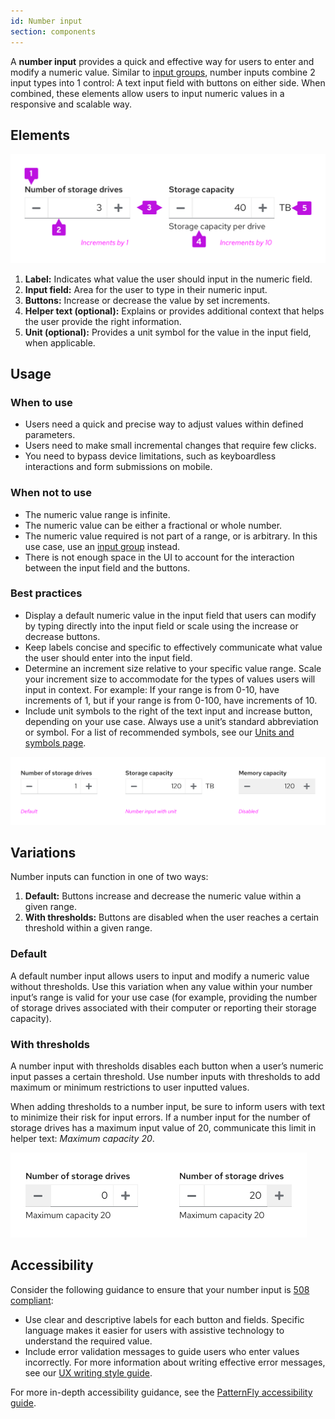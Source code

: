 ```yaml
---
id: Number input
section: components
---
```


A **number input** provides a quick and effective way for users to enter and modify a numeric value. Similar to <a href="https://www.patternfly.org/v4/components/input-group/">input groups</a>, number inputs combine 2 input types into 1 control: A text input field with buttons on either side. When combined, these elements allow users to input numeric values in a responsive and scalable way.

## Elements
<img src="./img/number_input_anatomy.png" alt="Number input elements" width="537px"/>

1. **Label:** Indicates what value the user should input in the numeric field.
2. **Input field:** Area for the user to type in their numeric input.
3. **Buttons:** Increase or decrease the value by set increments.
4. **Helper text (optional):** Explains or provides additional context that helps the user provide the right information.
5. **Unit (optional):** Provides a unit symbol for the value in the input field, when applicable. 

## Usage
### When to use
* Users need a quick and precise way to adjust values within defined parameters.
* Users need to make small incremental changes that require few clicks.
* You need to bypass device limitations, such as keyboardless interactions and form submissions on mobile.

### When not to use
* The numeric value range is infinite.
* The numeric value can be either a fractional or whole number.
* The numeric value required is not part of a range, or is arbitrary. In this use case, use an <a href="https://www.patternfly.org/v4/components/input-group/">input group</a> instead.
* There is not enough space in the UI to account for the interaction between the input field and the buttons.

### Best practices
* Display a default numeric value in the input field that users can modify by typing directly into the input field or scale using the increase or decrease buttons.
* Keep labels concise and specific to effectively communicate what value the user should enter into the input field.
* Determine an increment size relative to your specific value range. Scale your increment size to accommodate for the types of values users will input in context.
For example: If your range is from 0-10, have increments of 1, but if your range is from 0-100, have increments of 10.
* Include unit symbols to the right of the text input and increase button, depending on your use case. Always use a unit’s standard abbreviation or symbol. For a list of recommended symbols, see our <a href="https://www.patternfly.org/v4/ux-writing/units-and-symbols#writing-units-of-measure">Units and symbols page</a>.
<img src="./img/number_input_states.png" alt="Number input states" width="740px"/>

## Variations
Number inputs can function in one of two ways:

1. **Default:** Buttons increase and decrease the numeric value within a given range.
2. **With thresholds:** Buttons are disabled when the user reaches a certain threshold within a given range.

### Default
A default number input allows users to input and modify a numeric value without thresholds. Use this variation when any value within your number input’s range is valid for your use case (for example, providing the number of storage drives associated with their computer or reporting their storage capacity).

### With thresholds
A number input with thresholds disables each button when a user’s numeric input passes a certain threshold. Use number inputs with thresholds to add maximum or minimum restrictions to user inputted values. 

When adding thresholds to a number input, be sure to inform users with text to minimize their risk for input errors. If a number input for the number of storage drives has a maximum input value of 20, communicate this limit in helper text: <i>Maximum capacity 20</i>.

<img src="./img/with_threshold.png" alt="Number input with threshold" width="474px"/>

## Accessibility
Consider the following guidance to ensure that your number input is <a href="https://www.section508.gov/">508 compliant</a>:

* Use clear and descriptive labels for each button and fields. Specific language makes it easier for users with assistive technology to understand the required value.
* Include error validation messages to guide users who enter values incorrectly. For more information about writing effective error messages, see our <a href="https://www.patternfly.org/v4/ux-writing/error-messages">UX writing style guide</a>.

For more in-depth accessibility guidance, see the <a href="https://www.patternfly.org/v4/components/accordion/design-guidelines/#accessibility">PatternFly accessibility guide</a>.
